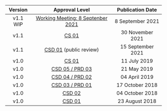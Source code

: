 | **Version** |                       **Approval Level**                      | **Publication Date** |
|:-----------:|:-------------------------------------------------------------:|:--------------------:|
|   v1.1 WIP  | <a rel="noopener noreferrer" target="_blank" href="https://github.com/oasis-tcs/openc2-impl-https/tree/working">Working Meeting: 8 Septenber 2021</a> |   8 September 2021   |
|     v1.1    | <a rel="noopener noreferrer" target="_blank" href="https://docs.oasis-open.org/openc2/open-impl-https/v1.1/cs01/open-impl-https-v1.1-cs01.html">CS 01</a> |   30 November 2021   |
|     v1.1    | <a rel="noopener noreferrer" target="_blank" href="https://docs.oasis-open.org/openc2/open-impl-https/v1.1/csd01/open-impl-https-v1.1-csd01.html">CSD 01</a> (public review) |   15 September 2021  |
|     v1.0    | <a rel="noopener noreferrer" target="_blank" href="https://docs.oasis-open.org/openc2/open-impl-https/v1.0/open-impl-https-v1.0.html">CS 01</a> |     11 July 2019     |
|     v1.0    | <a rel="noopener noreferrer" target="_blank" href="https://docs.oasis-open.org/openc2/open-impl-https/v1.0/csprd03/open-impl-https-v1.0-csprd03.html">CSD 05 / PRD 03</a> |      21 May 2019     |
|     v1.0    | <a rel="noopener noreferrer" target="_blank" href="https://docs.oasis-open.org/openc2/open-impl-https/v1.0/csprd02/open-impl-https-v1.0-csprd02.html">CSD 04 / PRD 02</a> |     04 April 2019    |
|     v1.0    | <a rel="noopener noreferrer" target="_blank" href="https://docs.oasis-open.org/openc2/open-impl-https/v1.0/csprd01/open-impl-https-v1.0-csprd01.html">CSD 03 / PRD 01</a> |    17 October 2018   |
|     v1.0    | <a rel="noopener noreferrer" target="_blank" href="https://docs.oasis-open.org/openc2/open-impl-https/v1.0/csd02/open-impl-https-v1.0-csd02.html">CSD 02</a> |    04 October 2018   |
|     v1.0    | <a rel="noopener noreferrer" target="_blank" href="https://docs.oasis-open.org/openc2/open-impl-https/v1.0/csd01/open-impl-https-v1.0-csd01.html">CSD 01</a> |    23 August 2018    |